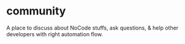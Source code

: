 # community
A place to discuss about NoCode stuffs, ask questions, &amp; help other developers with right automation flow.
